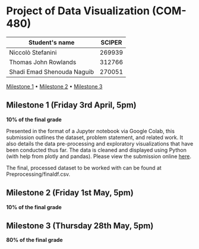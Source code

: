 # Project of Data Visualization (COM-480)

| Student's name | SCIPER |
| -------------- | ------ |
| Niccolò Stefanini | 269939|
| Thomas John Rowlands | 312766 |
| Shadi Emad Shenouda Naguib | 270051 |

[Milestone 1](#milestone-1-friday-3rd-april-5pm) • [Milestone 2](#milestone-2-friday-1st-may-5pm) • [Milestone 3](#milestone-3-thursday-28th-may-5pm)

## Milestone 1 (Friday 3rd April, 5pm)

**10% of the final grade**

Presented in the format of a Jupyter notebook via Google Colab, this submission outlines the dataset, problem statement, and related work. It also details the data pre-processing and exploratory visualizations that have been conducted thus far. The data is cleaned and displayed using Python (with help from plotly and pandas). Please view the submission online [here](https://colab.research.google.com/drive/1j7axnePlb2V8sSxtjjNgg-mB9HgubnF6).

The final, processed dataset to be worked with can be found at Preprocessing/finaldf.csv.

## Milestone 2 (Friday 1st May, 5pm)

**10% of the final grade**




## Milestone 3 (Thursday 28th May, 5pm)

**80% of the final grade**

